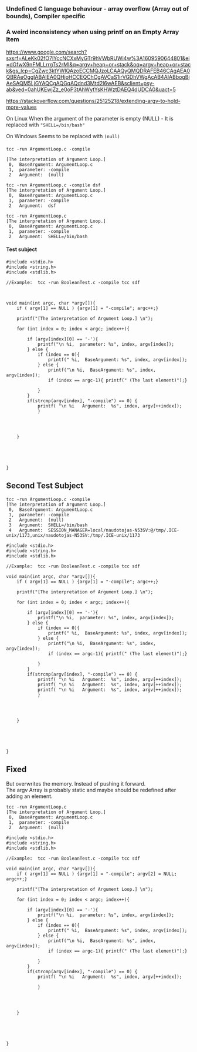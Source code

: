 ### Undefined C language behaviour - array overflow (Array out of bounds), Compiler specific
### A weird inconsistency when using printf on an Empty Array Item
https://www.google.com/search?sxsrf=ALeKk02fO7lYccNCXxMyGTr9hVWbRUWi4w%3A1609590644801&ei=dGfwX9nFMLLrrgTs2rMI&q=argv+heap+or+stack&oq=argv+heap+or+stack&gs_lcp=CgZwc3ktYWIQAzoECCMQJzoLCAAQyQMQDRAFEB46CAgAEA0QBRAeOggIABAIEA0QHjoHCCEQChCgAVCaS1irVGDhVWgAcAB4AIABbogBjAeSAQM5LjGYAQCgAQGqAQdnd3Mtd2l6wAEB&sclient=psy-ab&ved=0ahUKEwjZz_e0oP3tAhWytYsKHWztDAEQ4dUDCA0&uact=5

https://stackoverflow.com/questions/25125218/extending-argv-to-hold-more-values

On Linux
When the argument of the parameter is empty (NULL) - It is replaced with `"SHELL=/bin/bash"`

On Windows
Seems to be replaced with `(null)`

####



`tcc -run ArgumentLoop.c -compile `
```
[The interpretation of Argument Loop.] 
 0,  BaseArgument: ArgumentLoop.c
 1,  parameter: -compile
 2   Argument:  (null)
```

```
tcc -run ArgumentLoop.c -compile dsf
[The interpretation of Argument Loop.] 
 0,  BaseArgument: ArgumentLoop.c
 1,  parameter: -compile
 2   Argument:  dsf
```

```
tcc -run ArgumentLoop.c 
[The interpretation of Argument Loop.] 
 0,  BaseArgument: ArgumentLoop.c
 1,  parameter: -compile
 2   Argument:  SHELL=/bin/bash
```


#### Test subject
```
#include <stdio.h>
#include <string.h>
#include <stdlib.h>

//Example:  tcc -run BooleanTest.c -compile tcc sdf



void main(int argc, char *argv[]){
	if ( argv[1] == NULL ) {argv[1] = "-compile"; argc++;}
	
	printf("[The interpretation of Argument Loop.] \n");
	
	for (int index = 0; index < argc; index++){
		
		if (argv[index][0] == '-'){ 
			printf("\n %i,  parameter: %s", index, argv[index]); 
		} else { 
			if (index == 0){
				printf(" %i,  BaseArgument: %s", index, argv[index]); 
			} else {
				printf("\n %i,  BaseArgument: %s", index, argv[index]); 
				if (index == argc-1){ printf(" (The last element)");}
				
			}
		}
		if(strcmp(argv[index], "-compile") == 0) {
			printf( "\n %i   Argument:  %s", index, argv[++index]);
			}
		

		
		
	}
	
	

	

}
```



## Second Test Subject

```
tcc -run ArgumentLoop.c -compile
[The interpretation of Argument Loop.] 
 0,  BaseArgument: ArgumentLoop.c
 1,  parameter: -compile
 2   Argument:  (null)
 3   Argument:  SHELL=/bin/bash
 4   Argument:  SESSION_MANAGER=local/naudotojas-N53SV:@/tmp/.ICE-unix/1173,unix/naudotojas-N53SV:/tmp/.ICE-unix/1173
```

```
#include <stdio.h>
#include <string.h>
#include <stdlib.h>

//Example:  tcc -run BooleanTest.c -compile tcc sdf

void main(int argc, char *argv[]){
	if ( argv[1] == NULL ) {argv[1] = "-compile"; argc++;}
	
	printf("[The interpretation of Argument Loop.] \n");
	
	for (int index = 0; index < argc; index++){
		
		if (argv[index][0] == '-'){ 
			printf("\n %i,  parameter: %s", index, argv[index]); 
		} else { 
			if (index == 0){
				printf(" %i,  BaseArgument: %s", index, argv[index]); 
			} else {
				printf("\n %i,  BaseArgument: %s", index, argv[index]); 
				if (index == argc-1){ printf(" (The last element)");}
				
			}
		}
		if(strcmp(argv[index], "-compile") == 0) {
			printf( "\n %i   Argument:  %s", index, argv[++index]);
			printf( "\n %i   Argument:  %s", index, argv[++index]);
			printf( "\n %i   Argument:  %s", index, argv[++index]);
			}
		

		
		
	}
	
	

	

}
```

## Fixed 
But overwrites the memory. Instead of pushing it forward.  
The argv Array is probably static and maybe should be redefined after adding an element.

```
tcc -run ArgumentLoop.c 
[The interpretation of Argument Loop.] 
 0,  BaseArgument: ArgumentLoop.c
 1,  parameter: -compile
 2   Argument:  (null)
```

```
#include <stdio.h>
#include <string.h>
#include <stdlib.h>

//Example:  tcc -run BooleanTest.c -compile tcc sdf

void main(int argc, char *argv[]){
	if ( argv[1] == NULL ) {argv[1] = "-compile"; argv[2] = NULL; argc++;}
	
	printf("[The interpretation of Argument Loop.] \n");
	
	for (int index = 0; index < argc; index++){
		
		if (argv[index][0] == '-'){ 
			printf("\n %i,  parameter: %s", index, argv[index]); 
		} else { 
			if (index == 0){
				printf(" %i,  BaseArgument: %s", index, argv[index]); 
			} else {
				printf("\n %i,  BaseArgument: %s", index, argv[index]); 
				if (index == argc-1){ printf(" (The last element)");}
				
			}
		}
		if(strcmp(argv[index], "-compile") == 0) {
			printf( "\n %i   Argument:  %s", index, argv[++index]);

			}
		

		
		
	}
	
	

	

}
```
